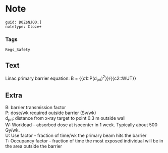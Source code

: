 # Note
```
guid: D0Z$NJO0;]
notetype: Cloze+
```

### Tags
```
Regs_Safety
```

## Text
Linac primary barrier equation: B = {{c1::P(d<sub>pri</sub>)<sup>2</sup>}}/{{c2::WUT}}

## Extra
<div>B: barrier transmission factor</div><div>P: dose/wk required outside barrier (Sv/wk)</div><div>d<sub>pri</sub>: distance from x-ray target to point 0.3 m outside wall</div><div>W: Workload - absorbed dose at isocenter in 1 week.  Typically about 500 Gy/wk.</div><div>U: Use factor - fraction of time/wk the primary beam hits the barrier</div><div>T: Occupancy factor - fraction of time the most exposed individual will be in the area outside the barrier</div>
